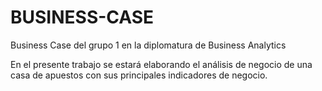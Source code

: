 # BUSINESS-CASE
Business Case del grupo 1 en la diplomatura de Business Analytics

En el presente trabajo se estará elaborando el análisis de negocio de una casa de apuestos con sus principales indicadores de negocio.

